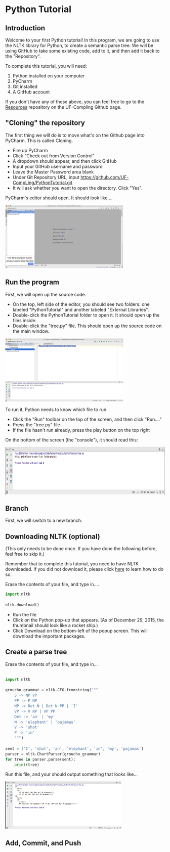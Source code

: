 # Python Tutorial

## Introduction

Welcome to your first Python tutorial! In this program, we are going to use the NLTK library for Python, to create a semantic parse tree. We will be using GitHub to take some existing code, add to it, and then add it back to the "Repository".

To complete this tutorial, you will need:

 1. Python installed on your computer
 2. PyCharm
 3. Git installed
 4. A GitHub account

If you don't have any of these above, you can feel free to go to the [Resources](https://github.com/UF-CompLing/Resources/blob/master/Downloads.md) repository on the UF-Compling Github page.

## "Cloning" the repository

The first thing we will do is to move what's on the Github page into PyCharm. This is called Cloning. 

 * Fire up PyCharm
 * Click "Check out from Version Control"
 * A dropdown should appear, and then click GitHub
 * Input your GitHub username and password
 * Leave the Master Password area blank
 * Under Git Repository URL, input https://github.com/UF-CompLing/PythonTutorial.git
 * It will ask whether you want to open the directory. Click "Yes".

PyCharm's editor should open. It should look like....

<img src="images/PyCharm-Editor.png" height=200px>

## Run the program

First, we will open up the source code. 

* On the top, left side of the editor, you should see two folders: one labeled "PythonTutorial" and another labeled "External Libraries". 
* Double-click the PythonTutorial folder to open it. It should open up the files inside.
* Double-click the "tree.py" file. This should open up the source code on the main window.

<img src="images/Tree-Py.png" height=200px>

To run it, Python needs to know which file to run. 

* Click the "Run" toolbar on the top of the screen, and then click "Run...."
* Press the "tree.py" file
* If the file hasn't run already, press the play button on the top right

On the bottom of the screen (the "console"), it should read this:

<img src="images/Console-1.png" height=150px>

## Branch

First, we will switch to a new branch.

## Downloading NLTK (optional)

(This only needs to be done once. If you have done the following before, feel free to skip it.)

Remember that to complete this tutorial, you need to have NLTK downloaded. If you did not download it, please click [here](https://github.com/UF-CompLing/Resources/blob/master/Downloads.md) to learn how to do so.

Erase the contents of your file, and type in....

```python
import nltk

nltk.download()
```

* Run the file
* Click on the Python pop-up that appears. (As of December 29, 2015, the thumbnail should look like a rocket ship.)
* Click Download on the bottom-left of the popup screen. This will download the important packages.

## Create a parse tree

Erase the contents of your file, and type in...

```python

import nltk

groucho_grammar = nltk.CFG.fromstring("""
    S -> NP VP
    PP -> P NP
    NP -> Det N | Det N PP | 'I'
    VP -> V NP | VP PP
    Det -> 'an' | 'my'
    N -> 'elephant' | 'pajamas'
    V -> 'shot'
    P -> 'in'
    """)

sent = ['I', 'shot', 'an', 'elephant', 'in', 'my', 'pajamas']
parser = nltk.ChartParser(groucho_grammar)
for tree in parser.parse(sent):
    print(tree)

```

Run this file, and your should output something that looks like...

<img src="images/parse-tree.png" height=150px>

## Add, Commit, and Push